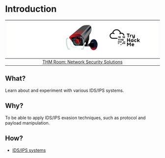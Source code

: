 # Introduction

| ![Network Security Solutions](../../_static/images/thm-network.png) |
|:--:|
| [THM Room: Network Security Solutions](https://tryhackme.com/room/redteamnetsec) |

## What?

Learn about and experiment with various IDS/IPS systems.

## Why?

To be able to apply IDS/IPS evasion techniques, such as protocol and payload manipulation.

## How?

* [IDS/IPS systems](systems.md)

